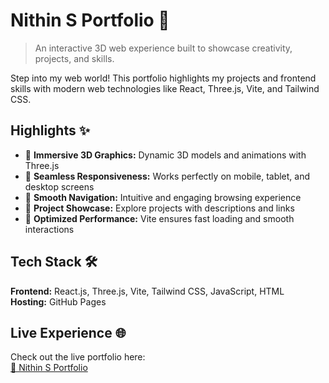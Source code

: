 # Nithin S Portfolio 🚀

> An interactive 3D web experience built to showcase creativity, projects, and skills.

Step into my web world! This portfolio highlights my projects and frontend skills with modern web technologies like React, Three.js, Vite, and Tailwind CSS.

## Highlights ✨

- 🔹 **Immersive 3D Graphics:** Dynamic 3D models and animations with Three.js
- 🔹 **Seamless Responsiveness:** Works perfectly on mobile, tablet, and desktop screens
- 🔹 **Smooth Navigation:** Intuitive and engaging browsing experience
- 🔹 **Project Showcase:** Explore projects with descriptions and links
- 🔹 **Optimized Performance:** Vite ensures fast loading and smooth interactions

## Tech Stack 🛠️

**Frontend:** React.js, Three.js, Vite, Tailwind CSS, JavaScript, HTML  
**Hosting:** GitHub Pages

## Live Experience 🌐

Check out the live portfolio here:  
[🔗 Nithin S Portfolio](https://nithin-s-18.github.io/Nithin-S-Portfolio/)


